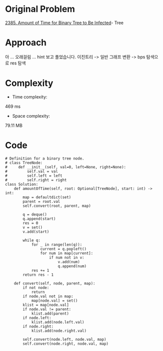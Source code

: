 # Original Problem
<!-- Describe your first thoughts on how to solve this problem. -->
[2385. Amount of Time for Binary Tree to Be Infected](https://leetcode.com/problems/amount-of-time-for-binary-tree-to-be-infected/description)- Tree
# Approach
<!-- Describe your approach to solving the problem. -->
아 ... 오래걸림 ... hint 보고 풀었습니다. 이진트리 -> 일반 그래프 변환 -> bps 탐색으로 res 탐색 

# Complexity
- Time complexity:
<!-- Add your time complexity here, e.g. $$O(n)$$ -->
469 ms
- Space complexity:
<!-- Add your space complexity here, e.g. $$O(n)$$ -->
79.11 MB

# Code
```
# Definition for a binary tree node.
# class TreeNode:
#     def __init__(self, val=0, left=None, right=None):
#         self.val = val
#         self.left = left
#         self.right = right
class Solution:
    def amountOfTime(self, root: Optional[TreeNode], start: int) -> int:
        map = defaultdict(set)
        parent = root.val
        self.convert(root, parent, map)

        q = deque()
        q.append(start)
        res = 0
        v = set()
        v.add(start)

        while q: 
            for _ in range(len(q)):
                current = q.popleft()
                for num in map[current]:
                    if num not in v:
                        v.add(num)
                        q.append(num)
            res += 1
        return res - 1

    def convert(self, node, parent, map):
        if not node:
            return
        if node.val not in map:
            map[node.val] = set()
        klist = map[node.val]
        if node.val != parent:
            klist.add(parent)
        if node.left:
            klist.add(node.left.val)
        if node.right:
            klist.add(node.right.val)

        self.convert(node.left, node.val, map)
        self.convert(node.right, node.val, map)

```
